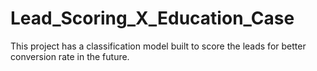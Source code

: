 # Lead_Scoring_X_Education_Case
This project has a classification model built to score the leads for better conversion rate in the future. 
